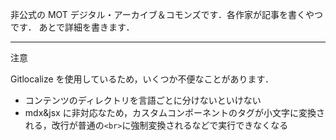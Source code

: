 非公式の MOT デジタル・アーカイブ＆コモンズです．各作家が記事を書くやつです．
あとで詳細を書きます．

---

注意

Gitlocalize を使用しているため，いくつか不便なことがあります．

- コンテンツのディレクトリを言語ごとに分けないといけない
- mdx&jsx に非対応なため，カスタムコンポーネントのタグが小文字に変換される，改行が普通の`<br>`に強制変換されるなどで実行できなくなる

